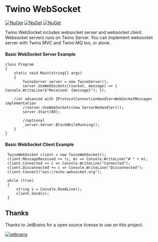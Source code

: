 # Twino WebSocket

[![NuGet](https://img.shields.io/nuget/v/Twino.Client.WebSocket?label=client%20nuget)](https://www.nuget.org/packages/Twino.Client.WebSocket)
[![NuGet](https://img.shields.io/nuget/v/Twino.Protocols.WebSocket?label=server%20nuget)](https://www.nuget.org/packages/Twino.Protocols.WebSocket)
[![NuGet](https://img.shields.io/nuget/v/Twino.WebSocket.Models?label=extensions%20nuget)](https://www.nuget.org/packages/Twino.WebSocket.Models)

Twino WebSocket includes websocket server and websocket client. Websocket servers runs on Twino Server. You can implement websocket server with Twino MVC and Twino MQ too, or alone.

#### Basic WebSocket Server Example

    class Program
    {
        static void Main(string[] args)
        {
            TwinoServer server = new TwinoServer();
            server.UseWebSockets((socket, message) => { Console.WriteLine($"Received: {message}"); });
	    
	    //or advanced with IProtocolConnectionHandler<WebSocketMessage> implementation
            //server.UseWebSockets(new ServerWsHandler());
            server.Start(80);
            
            //optional
            _server.Server.BlockWhileRunning();
        }
    }


#### Basic WebSocket Client Example


     TwinoWebSocket client = new TwinoWebSocket();
     client.MessageReceived += (c, m) => Console.WriteLine("# " + m);
     client.Connected += c => Console.WriteLine("Connected");
     client.Disconnected += c => Console.WriteLine("Disconnected");
     client.Connect("wss://echo.websocket.org");

     while (true)
     {
         string s = Console.ReadLine();
         client.Send(s);
     }

## Thanks

Thanks to JetBrains for a open source license to use on this project.

[![jetbrains](https://user-images.githubusercontent.com/21208762/90192662-10043700-ddcc-11ea-9533-c43b99801d56.png)](https://www.jetbrains.com/?from=twino-framework)
